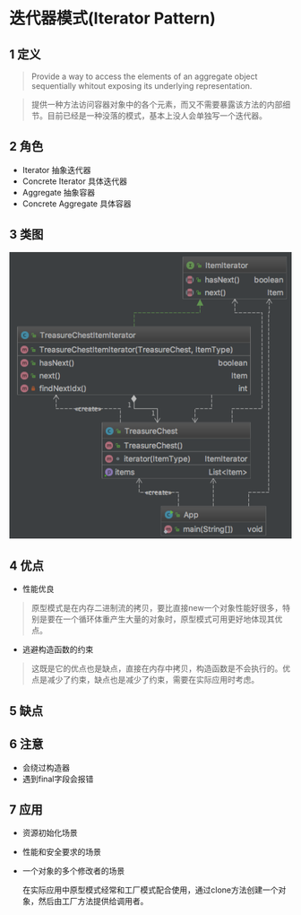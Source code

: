 # 迭代器模式(Iterator Pattern)

## 1 定义
> Provide a way to access the elements of an aggregate object sequentially whitout exposing its underlying representation.

> 提供一种方法访问容器对象中的各个元素，而又不需要暴露该方法的内部细节。目前已经是一种没落的模式，基本上没人会单独写一个迭代器。
    
## 2 角色
* Iterator 抽象迭代器
* Concrete Iterator 具体迭代器
* Aggregate 抽象容器
* Concrete Aggregate 具体容器

## 3 类图
![](image/iterator.png)

## 4 优点
* 性能优良 
> 原型模式是在内存二进制流的拷贝，要比直接new一个对象性能好很多，特别是要在一个循环体重产生大量的对象时，原型模式可用更好地体现其优点。
* 逃避构造函数的约束
> 这既是它的优点也是缺点，直接在内存中拷贝，构造函数是不会执行的。优点是减少了约束，缺点也是减少了约束，需要在实际应用时考虑。

## 5 缺点

## 6 注意
* 会绕过构造器
* 遇到final字段会报错

## 7 应用
* 资源初始化场景
* 性能和安全要求的场景
* 一个对象的多个修改者的场景

    在实际应用中原型模式经常和工厂模式配合使用，通过clone方法创建一个对象，然后由工厂方法提供给调用者。